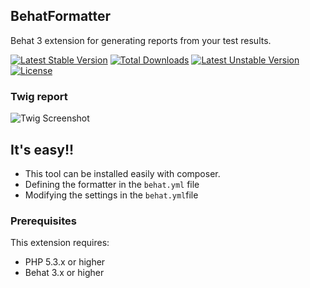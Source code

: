 ## BehatFormatter

Behat 3 extension for generating reports from your test results.

[![Latest Stable Version](https://poser.pugx.org/elkan/behatformatter/v/stable)](https://packagist.org/packages/elkan/behatformatter) [![Total Downloads](https://poser.pugx.org/elkan/behatformatter/downloads)](https://packagist.org/packages/elkan/behatformatter) [![Latest Unstable Version](https://poser.pugx.org/elkan/behatformatter/v/unstable)](https://packagist.org/packages/elkan/behatformatter) [![License](https://poser.pugx.org/elkan/behatformatter/license)](https://packagist.org/packages/elkan/behatformatter)

### Twig report

![Twig Screenshot](http://i.imgur.com/SlJuhq3.png)

## It's easy!!

* This tool can be installed easily with composer.
* Defining the formatter in the `behat.yml` file
* Modifying the settings in the `behat.yml`file

### Prerequisites

This extension requires:

* PHP 5.3.x or higher
* Behat 3.x or higher
